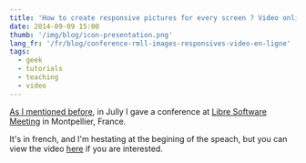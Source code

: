 ```yaml
---
title: 'How to create responsive pictures for every screen ? Video online'
date: 2014-09-09 15:00
thumb: '/img/blog/icon-presentation.png'
lang_fr: '/fr/blog/conference-rmll-images-responsives-video-en-ligne'
tags:
  - geek
  - tutorials
  - teaching
  - video
---
```


[As I mentioned before](/en/blog/conference-lsm-responsives-images), in Jully I gave a conference at [Libre Software Meeting](https://2014.rmll.info/?lang=en) in Montpellier, France.

It's in french, and I'm hestating at the begining of the speach, but you can view the video [here](http://video.rmll.info/videos/image-responsives-nouveaux-traitements-dimages-par-noeuds-et-graphs/) if you are interested.
